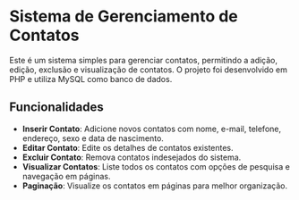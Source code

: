 # Sistema de Gerenciamento de Contatos

Este é um sistema simples para gerenciar contatos, permitindo a adição, edição, exclusão e visualização de contatos. O projeto foi desenvolvido em PHP e utiliza MySQL como banco de dados.

## Funcionalidades

- **Inserir Contato**: Adicione novos contatos com nome, e-mail, telefone, endereço, sexo e data de nascimento.
- **Editar Contato**: Edite os detalhes de contatos existentes.
- **Excluir Contato**: Remova contatos indesejados do sistema.
- **Visualizar Contatos**: Liste todos os contatos com opções de pesquisa e navegação em páginas.
- **Paginação**: Visualize os contatos em páginas para melhor organização.

